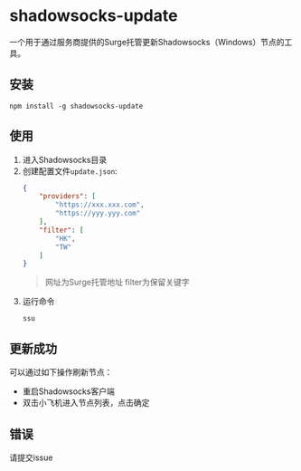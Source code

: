 # shadowsocks-update

一个用于通过服务商提供的Surge托管更新Shadowsocks（Windows）节点的工具。

## 安装

```
npm install -g shadowsocks-update
```

## 使用

1. 进入Shadowsocks目录
2. 创建配置文件``update.json``:
    ```json
    {
        "providers": [
            "https://xxx.xxx.com",
            "https://yyy.yyy.com"
        ],
        "filter": [
            "HK",
            "TW"
        ]
    }
    ```
    > 网址为Surge托管地址
    > filter为保留关键字
3. 运行命令
    ```
    ssu
    ```

## 更新成功

可以通过如下操作刷新节点：
- 重启Shadowsocks客户端
- 双击小飞机进入节点列表，点击确定

## 错误

请提交issue